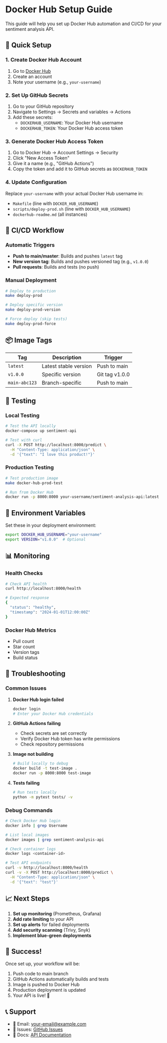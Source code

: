 # Docker Hub Setup Guide

This guide will help you set up Docker Hub automation and CI/CD for your sentiment analysis API.

## 🚀 Quick Setup

### 1. Create Docker Hub Account
1. Go to [Docker Hub](https://hub.docker.com)
2. Create an account
3. Note your username (e.g., `your-username`)

### 2. Set Up GitHub Secrets
1. Go to your GitHub repository
2. Navigate to Settings → Secrets and variables → Actions
3. Add these secrets:
   - `DOCKERHUB_USERNAME`: Your Docker Hub username
   - `DOCKERHUB_TOKEN`: Your Docker Hub access token

### 3. Generate Docker Hub Access Token
1. Go to Docker Hub → Account Settings → Security
2. Click "New Access Token"
3. Give it a name (e.g., "GitHub Actions")
4. Copy the token and add it to GitHub secrets as `DOCKERHUB_TOKEN`

### 4. Update Configuration
Replace `your-username` with your actual Docker Hub username in:
- `Makefile` (line with `DOCKER_HUB_USERNAME`)
- `scripts/deploy-prod.sh` (line with `DOCKER_HUB_USERNAME`)
- `dockerhub-readme.md` (all instances)

## 🔄 CI/CD Workflow

### Automatic Triggers
- **Push to main/master**: Builds and pushes `latest` tag
- **New version tag**: Builds and pushes versioned tag (e.g., `v1.0.0`)
- **Pull requests**: Builds and tests (no push)

### Manual Deployment
```bash
# Deploy to production
make deploy-prod

# Deploy specific version
make deploy-prod-version

# Force deploy (skip tests)
make deploy-prod-force
```

## 📦 Image Tags

| Tag | Description | Trigger |
|-----|-------------|---------|
| `latest` | Latest stable version | Push to main |
| `v1.0.0` | Specific version | Git tag v1.0.0 |
| `main-abc123` | Branch-specific | Push to main |

## 🧪 Testing

### Local Testing
```bash
# Test the API locally
docker-compose up sentiment-api

# Test with curl
curl -X POST http://localhost:8000/predict \
  -H "Content-Type: application/json" \
  -d '{"text": "I love this product!"}'
```

### Production Testing
```bash
# Test production image
make docker-hub-prod-test

# Run from Docker Hub
docker run -p 8000:8000 your-username/sentiment-analysis-api:latest
```

## 🔧 Environment Variables

Set these in your deployment environment:
```bash
export DOCKER_HUB_USERNAME="your-username"
export VERSION="v1.0.0"  # Optional
```

## 📊 Monitoring

### Health Checks
```bash
# Check API health
curl http://localhost:8000/health

# Expected response
{
  "status": "healthy",
  "timestamp": "2024-01-01T12:00:00Z"
}
```

### Docker Hub Metrics
- Pull count
- Star count
- Version tags
- Build status

## 🚨 Troubleshooting

### Common Issues

1. **Docker Hub login failed**
   ```bash
   docker login
   # Enter your Docker Hub credentials
   ```

2. **GitHub Actions failing**
   - Check secrets are set correctly
   - Verify Docker Hub token has write permissions
   - Check repository permissions

3. **Image not building**
   ```bash
   # Build locally to debug
   docker build -t test-image .
   docker run -p 8000:8000 test-image
   ```

4. **Tests failing**
   ```bash
   # Run tests locally
   python -m pytest tests/ -v
   ```

### Debug Commands
```bash
# Check Docker Hub login
docker info | grep Username

# List local images
docker images | grep sentiment-analysis-api

# Check container logs
docker logs <container-id>

# Test API endpoints
curl -v http://localhost:8000/health
curl -v -X POST http://localhost:8000/predict \
  -H "Content-Type: application/json" \
  -d '{"text": "test"}'
```

## 📈 Next Steps

1. **Set up monitoring** (Prometheus, Grafana)
2. **Add rate limiting** to your API
3. **Set up alerts** for failed deployments
4. **Add security scanning** (Trivy, Snyk)
5. **Implement blue-green deployments**

## 🎉 Success!

Once set up, your workflow will be:
1. Push code to main branch
2. GitHub Actions automatically builds and tests
3. Image is pushed to Docker Hub
4. Production deployment is updated
5. Your API is live! 🚀

## 📞 Support

- 📧 Email: your-email@example.com
- 🐛 Issues: [GitHub Issues](https://github.com/your-username/sentiment-analysis-api/issues)
- 📖 Docs: [API Documentation](http://localhost:8000/docs) 